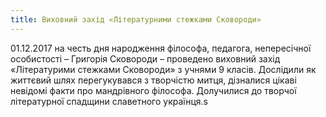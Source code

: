 ```yaml
---
title: Виховний захід «Літературними стежками Сковороди»
---
```


01.12.2017 на честь дня народження філософа, педагога, непересічної особистості – Григорія Сковороди – проведено виховний захід «Літературими стежками Сковороди» з учнями 9 класів. Дослідили як життєвий шлях перегукувався з творчістю митця, дізналися цікаві невідомі факти про мандрівного філософа. Долучилися до творчої літературної спадщини славетного українця.s

<slideshow id="72157664294124767"></slideshow>
